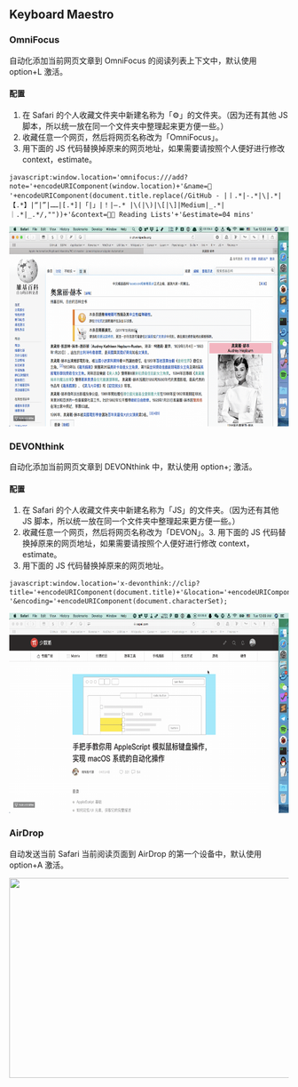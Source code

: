 ## Keyboard Maestro
### OmniFocus
自动化添加当前网页文章到 OmniFocus 的阅读列表上下文中，默认使用 option+L 激活。

#### 配置
1. 在 Safari 的个人收藏文件夹中新建名称为「⚙️」的文件夹。（因为还有其他 JS 脚本，所以统一放在同一个文件夹中整理起来更方便一些。）
2. 收藏任意一个网页，然后将网页名称改为「OmniFocus」。
3. 用下面的 JS 代码替换掉原来的网页地址，如果需要请按照个人便好进行修改 context，estimate。

```
javascript:window.location='omnifocus:///add?note='+encodeURIComponent(window.location)+'&name=🔖 '+encodeURIComponent(document.title.replace(/GitHub - |丨.*|-.*|\|.*|【.*】|“|”|……|[.*]|「|」|！|–.* |\(|\)|\[|\]|Medium|_.*| ｜.*|_.*/,""))+'&context=📕📕 Reading Lists'+'&estimate=04 mins'
```
<img src="/Keyboard%20Maestro/PIC/OmniFocus.gif" width="640" height="360"/>

### DEVONthink
自动化添加当前网页文章到 DEVONthink 中，默认使用 option+; 激活。

#### 配置
1. 在 Safari 的个人收藏文件夹中新建名称为「JS」的文件夹。（因为还有其他 JS 脚本，所以统一放在同一个文件夹中整理起来更方便一些。）
2. 收藏任意一个网页，然后将网页名称改为「DEVON」。3. 用下面的 JS 代码替换掉原来的网页地址，如果需要请按照个人便好进行修改 context，estimate。
3. 用下面的 JS 代码替换掉原来的网页地址。

```
javascript:window.location='x-devonthink://clip?title='+encodeURIComponent(document.title)+'&location='+encodeURIComponent(window.location)+'&referrer='+encodeURIComponent(document.referrer)+'&width='+window.innerWidth+'&text='+encodeURIComponent(getSelection())+'&source='+encodeURIComponent(document.documentElement.outerHTML)+ '&encoding='+encodeURIComponent(document.characterSet);
```
<img src="/Keyboard%20Maestro/PIC/DEVONthink.gif" width="640" height="360"/>

### AirDrop
自动发送当前 Safari 当前阅读页面到 AirDrop 的第一个设备中，默认使用 option+A 激活。

<img src="/Keyboard%20Maestro/PIC/AirDrop.gif" width="640" height="360"/>